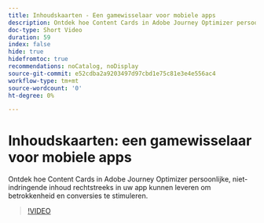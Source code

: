 ```yaml
---
title: Inhoudskaarten - Een gamewisselaar voor mobiele apps
description: Ontdek hoe Content Cards in Adobe Journey Optimizer persoonlijke, niet-indringende inhoud rechtstreeks in uw app kunnen leveren om betrokkenheid en conversies te stimuleren.
doc-type: Short Video
duration: 59
index: false
hide: true
hidefromtoc: true
recommendations: noCatalog, noDisplay
source-git-commit: e52cdba2a9203497d97cbd1e75c81e3e4e556ac4
workflow-type: tm+mt
source-wordcount: '0'
ht-degree: 0%

---
```



# Inhoudskaarten: een gamewisselaar voor mobiele apps

Ontdek hoe Content Cards in Adobe Journey Optimizer persoonlijke, niet-indringende inhoud rechtstreeks in uw app kunnen leveren om betrokkenheid en conversies te stimuleren.

<!-- 62_S603_3442534_58_content-cards-a-gamechanger-for-mobile-apps -->
>[!VIDEO](https://video.tv.adobe.com/v/3458224/?learn=on&enablevpops=true)
